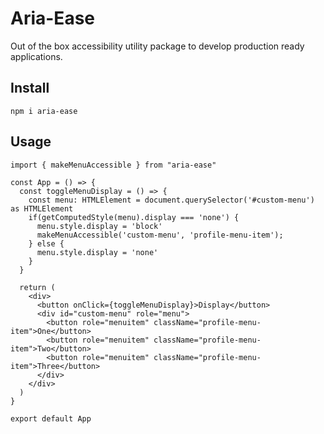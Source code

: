# Aria-Ease

Out of the box accessibility utility package to develop production ready applications.

## Install

`npm i aria-ease`

## Usage

```
import { makeMenuAccessible } from "aria-ease"

const App = () => {
  const toggleMenuDisplay = () => {
    const menu: HTMLElement = document.querySelector('#custom-menu') as HTMLElement
    if(getComputedStyle(menu).display === 'none') {
      menu.style.display = 'block'
      makeMenuAccessible('custom-menu', 'profile-menu-item');
    } else {
      menu.style.display = 'none'
    }
  }

  return (
    <div>
      <button onClick={toggleMenuDisplay}>Display</button>
      <div id="custom-menu" role="menu">
        <button role="menuitem" className="profile-menu-item">One</button>
        <button role="menuitem" className="profile-menu-item">Two</button>
        <button role="menuitem" className="profile-menu-item">Three</button>
      </div>
    </div>
  )
}

export default App
```

